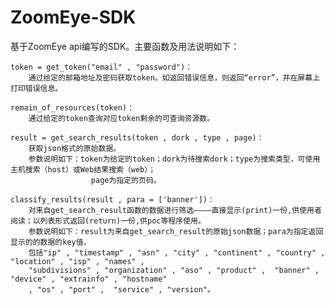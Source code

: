 # ZoomEye-SDK

基于ZoomEye api编写的SDK。主要函数及用法说明如下：

    token = get_token("email" , "password")：
        通过给定的邮箱地址及密码获取token。如返回错误信息，则返回“error”，并在屏幕上打印错误信息。
    
    remain_of_resources(token)：
        通过给定的token查询对应token剩余的可查询资源数。
    
    result = get_search_results(token , dork , type , page)：
        获取json格式的原始数据。
        参数说明如下：token为给定的token；dork为待搜索dork；type为搜索类型，可使用主机搜索（host）或Web结果搜索（web）；
                      page为指定的页码。
    
    classify_results(result , para = ['banner'])：
        对来自get_search_result函数的数据进行筛选————直接显示(print)一份,供使用者阅读；以列表形式返回(return)一份,供poc等程序使用。
        参数说明如下：result为来自get_search_result的原始json数据；para为指定返回显示的的数据的key值，
        包括"ip" , "timestamp" , "asn" , "city" , "continent" , "country" , "location" , "isp" , "names" , 
        "subdivisions" , "organization" , "aso" , "product" ,  "banner" , "device" , "extrainfo" , "hostname"
        , "os" , "port" ,  "service" , "version"。 
